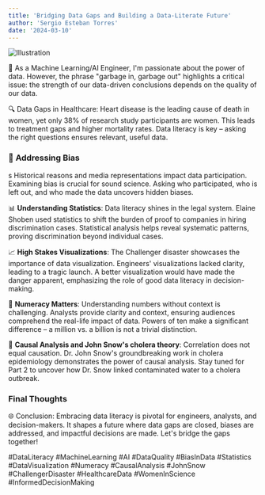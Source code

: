 ```yaml
---
title: 'Bridging Data Gaps and Building a Data-Literate Future'
author: 'Sergio Esteban Torres'
date: '2024-03-10'
---
```


![Illustration](/assets/images/ai-data-gaps.png)

🤖 As a Machine Learning/AI Engineer, I'm passionate about the power of data. However, the phrase "garbage in, garbage out" highlights a critical issue: the strength of our data-driven conclusions depends on the quality of our data.

🔍 Data Gaps in Healthcare: Heart disease is the leading cause of death in women, yet only 38% of research study participants are women. This leads to treatment gaps and higher mortality rates. Data literacy is key – asking the right questions ensures relevant, useful data.

### 🚫  **Addressing Bias**

s
Historical reasons and media representations impact data participation. Examining bias is crucial for sound science. Asking who participated, who is left out, and who made the data uncovers hidden biases.

📊 **Understanding Statistics**: Data literacy shines in the legal system. Elaine Shoben used statistics to shift the burden of proof to companies in hiring discrimination cases. Statistical analysis helps reveal systematic patterns, proving discrimination beyond individual cases.

📈 **High Stakes Visualizations**: The Challenger disaster showcases the importance of data visualization. Engineers' visualizations lacked clarity, leading to a tragic launch. A better visualization would have made the danger apparent, emphasizing the role of good data literacy in decision-making.

🔢 **Numeracy Matters**: Understanding numbers without context is challenging. Analysts provide clarity and context, ensuring audiences comprehend the real-life impact of data. Powers of ten make a significant difference – a million vs. a billion is not a trivial distinction.

🔗 **Causal Analysis and John Snow's cholera theory**: Correlation does not equal causation. Dr. John Snow's groundbreaking work in cholera epidemiology demonstrates the power of causal analysis. Stay tuned for Part 2 to uncover how Dr. Snow linked contaminated water to a cholera outbreak.

### Final Thoughts

🌐 Conclusion: Embracing data literacy is pivotal for engineers, analysts, and decision-makers. It shapes a future where data gaps are closed, biases are addressed, and impactful decisions are made. Let's bridge the gaps together!

#DataLiteracy #MachineLearning #AI #DataQuality #BiasInData #Statistics #DataVisualization #Numeracy #CausalAnalysis #JohnSnow #ChallengerDisaster #HealthcareData #WomenInScience #InformedDecisionMaking
